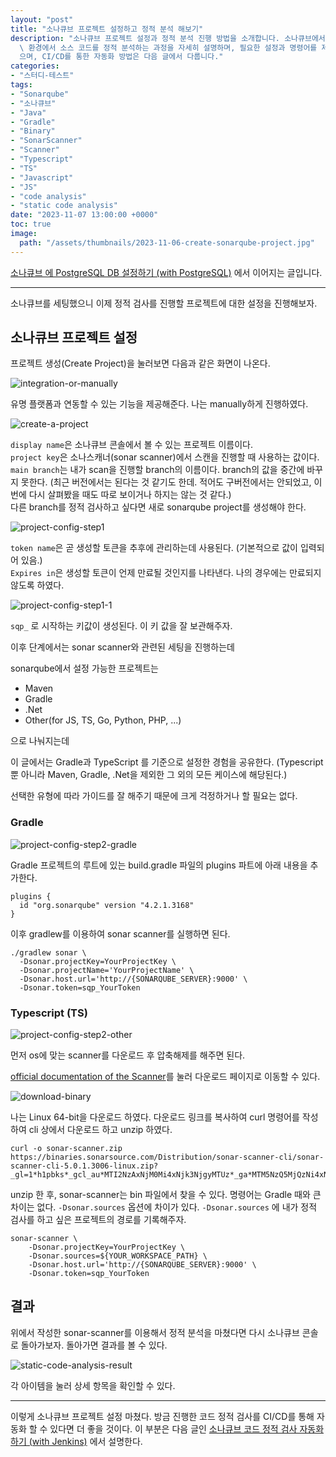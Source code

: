 ```yaml
---
layout: "post"
title: "소나큐브 프로젝트 설정하고 정적 분석 해보기"
description: "소나큐브 프로젝트 설정과 정적 분석 진행 방법을 소개합니다. 소나큐브에서 프로젝트를 생성하고 Gradle 및 TypeScript\
  \ 환경에서 소스 코드를 정적 분석하는 과정을 자세히 설명하며, 필요한 설정과 명령어를 제공합니다. 분석 결과는 소나큐브 콘솔에서 확인할 수 있\
  으며, CI/CD를 통한 자동화 방법은 다음 글에서 다룹니다."
categories:
- "스터디-테스트"
tags:
- "Sonarqube"
- "소나큐브"
- "Java"
- "Gradle"
- "Binary"
- "SonarScanner"
- "Scanner"
- "Typescript"
- "TS"
- "Javascript"
- "JS"
- "code analysis"
- "static code analysis"
date: "2023-11-07 13:00:00 +0000"
toc: true
image:
  path: "/assets/thumbnails/2023-11-06-create-sonarqube-project.jpg"
---
```


[소나큐브 에 PostgreSQL DB 설정하기 (with PostgreSQL)](/2023/11/07/sonarqube-db-설정하기) 에서 이어지는 글입니다.

---

소나큐브를 세팅했으니 이제 정적 검사를 진행할 프로젝트에 대한 설정을 진행해보자.

## 소나큐브 프로젝트 설정

프로젝트 생성(Create Project)을 눌러보면 다음과 같은 화면이 나온다.

![integration-or-manually](/assets/images/2023-11-06-create-sonarqube-project/integration-or-manually.png)

유명 플랫폼과 연동할 수 있는 기능을 제공해준다. 나는 manually하게 진행하였다.

![create-a-project](/assets/images/2023-11-06-create-sonarqube-project/create-a-project.png)

`display name`은 소나큐브 콘솔에서 볼 수 있는 프로젝트 이름이다.  
`project key`은 소나스캐너(sonar scanner)에서 스캔을 진행할 때 사용하는 값이다.  
`main branch`는 내가 scan을 진행할 branch의 이름이다.
branch의 값을 중간에 바꾸지 못한다. (최근 버전에서는 된다는 것 같기도 한데. 적어도 구버전에서는 안되었고, 이번에 다시 살펴봤을 때도 따로 보이거나 하지는 않는 것 같다.)  
다른 branch를 정적 검사하고 싶다면 새로 sonarqube project를 생성해야 한다.

![project-config-step1](/assets/images/2023-11-06-create-sonarqube-project/project-config-step1.png)

`token name`은 곧 생성할 토큰을 추후에 관리하는데 사용된다. (기본적으로 값이 입력되어 있음.)  
`Expires in`은 생성할 토큰이 언제 만료될 것인지를 나타낸다. 나의 경우에는 만료되지 않도록 하였다.

![project-config-step1-1](/assets/images/2023-11-06-create-sonarqube-project/project-config-step1-1.png)

`sqp_` 로 시작하는 키값이 생성된다. 이 키 값을 잘 보관해주자.

이후 단계에서는 sonar scanner와 관련된 세팅을 진행하는데

sonarqube에서 설정 가능한 프로젝트는

- Maven
- Gradle
- .Net
- Other(for JS, TS, Go, Python, PHP, ...)

으로 나눠지는데

이 글에서는 Gradle과 TypeScript 를 기준으로 설정한 경험을 공유한다. (Typescript뿐 아니라 Maven, Gradle, .Net을 제외한 그 외의 모든 케이스에 해당된다.)

선택한 유형에 따라 가이드를 잘 해주기 때문에 크게 걱정하거나 할 필요는 없다.

### Gradle

![project-config-step2-gradle](/assets/images/2023-11-06-create-sonarqube-project/project-config-step2-gradle.png)

Gradle 프로젝트의 루트에 있는 build.gradle 파일의 plugins 파트에 아래 내용을 추가한다.

```
plugins {
  id "org.sonarqube" version "4.2.1.3168"
}
```

이후 gradlew를 이용하여 sonar scanner를 실행하면 된다.

```
./gradlew sonar \
  -Dsonar.projectKey=YourProjectKey \
  -Dsonar.projectName='YourProjectName' \
  -Dsonar.host.url='http://{SONARQUBE_SERVER}:9000' \
  -Dsonar.token=sqp_YourToken
```

### Typescript (TS)

![project-config-step2-other](/assets/images/2023-11-06-create-sonarqube-project/project-config-step2-other.png)

먼저 os에 맞는 scanner를 다운로드 후 압축해제를 해주면 된다.

[official documentation of the Scanner](https://docs.sonarsource.com/sonarqube/10.2/analyzing-source-code/scanners/sonarscanner/)를 눌러 다운로드 페이지로 이동할 수 있다.

![download-binary](/assets/images/2023-11-06-create-sonarqube-project/download-binary.png)

나는 Linux 64-bit을 다운로드 하였다. 다운로드 링크를 복사하여 curl 명령어를 작성하여 cli 상에서 다운로드 하고 unzip 하였다.

```
curl -o sonar-scanner.zip https://binaries.sonarsource.com/Distribution/sonar-scanner-cli/sonar-scanner-cli-5.0.1.3006-linux.zip?_gl=1*h1pbks*_gcl_au*MTI2NzAxNjM0Mi4xNjk3NjgyMTUz*_ga*MTM5NzQ5MjQzNi4xNjk3NjgyMTUz*_ga_9JZ0GZ5TC6*MTY5OTI2MTY1MC40LjEuMTY5OTI2MTcyMC42MC4wLjA.
```

unzip 한 후, sonar-scanner는 bin 파일에서 찾을 수 있다. 명령어는 Gradle 때와 큰 차이는 없다. `-Dsonar.sources` 옵션에 차이가 있다. `-Dsonar.sources` 에 내가 정적 검사를 하고 싶은 프로젝트의 경로를 기록해주자.

```
sonar-scanner \
    -Dsonar.projectKey=YourProjectKey \
    -Dsonar.sources=${YOUR_WORKSPACE_PATH} \
    -Dsonar.host.url='http://{SONARQUBE_SERVER}:9000' \
    -Dsonar.token=sqp_YourToken
```

## 결과

위에서 작성한 sonar-scanner를 이용해서 정적 분석을 마쳤다면 다시 소나큐브 콘솔로 돌아가보자. 돌아가면 결과를 볼 수 있다.

![static-code-analysis-result](/assets/images/2023-11-06-create-sonarqube-project/static-code-analysis-result.png)

각 아이템을 눌러 상세 항목을 확인할 수 있다.

---

이렇게 소나큐브 프로젝트 설정 마쳤다.
방금 진행한 코드 정적 검사를 CI/CD를 통해 자동화 할 수 있다면 더 좋을 것이다.
이 부분은 다음 글인 [소나큐브 코드 정적 검사 자동화 하기 (with Jenkins)](/2023/11/07/sonarqube-with-jenkins) 에서 설명한다.
